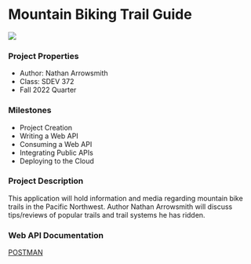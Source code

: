 # Mountain Biking Trail Guide

![](/Users/NA/Desktop/SCHOOL/SDEV372/FallProject/src/main/resources/static/images/mtb_image.png)

### Project Properties
* Author: Nathan Arrowsmith
* Class: SDEV 372
* Fall 2022 Quarter

### Milestones
* Project Creation
* Writing a Web API
* Consuming a Web API
* Integrating Public APIs
* Deploying to the Cloud

### Project Description
This application will hold information and media regarding mountain 
bike trails in the Pacific Northwest. Author Nathan Arrowsmith will 
discuss tips/reviews of popular trails and trail systems he has ridden. 

### Web API Documentation
[POSTMAN](https://documenter.getpostman.com/view/20790516/2s847BTvgw)

